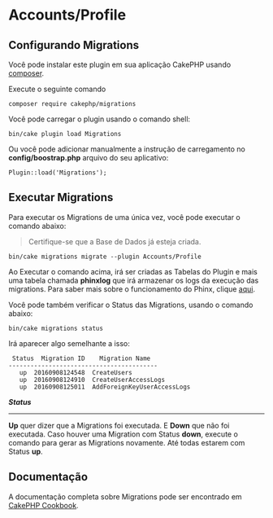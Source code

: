# Accounts/Profile

## Configurando Migrations

Você pode instalar este plugin em sua aplicação CakePHP usando [composer](https://getcomposer.org/).

Execute o seguinte comando

    composer require cakephp/migrations

Você pode carregar o plugin usando o comando shell:

    bin/cake plugin load Migrations
   
Ou você pode adicionar manualmente a instrução de carregamento no **config/boostrap.php** arquivo do seu aplicativo:

    Plugin::load('Migrations');

## Executar Migrations
Para executar os Migrations de uma única vez, você pode executar o comando abaixo:

> Certifique-se que a Base de Dados já esteja criada.


    bin/cake migrations migrate --plugin Accounts/Profile

Ao Executar o comando acima, irá ser criadas as Tabelas do Plugin e mais uma tabela chamada **phinxlog** que irá armazenar os logs da execução das migrations. Para saber mais sobre o funcionamento do Phinx, clique [aqui](http://docs.phinx.org/en/latest/).

Você pode também verificar o Status das Migrations, usando o comando abaixo:

    bin/cake migrations status


Irá aparecer algo semelhante a isso:

     Status  Migration ID    Migration Name 
    -----------------------------------------
       up  20160908124548  CreateUsers                 
       up  20160908124910  CreateUserAccessLogs        
       up  20160908125011  AddForeignKeyUserAccessLogs 

_**Status**_

___
**Up** quer dizer que a Migrations foi executada. E **Down** que não foi executada. Caso houver uma Migration com Status **down**, execute o comando para gerar as Migrations novamente. Até todas estarem com Status **up**.

## Documentação

A documentação completa sobre Migrations pode ser encontrado em [CakePHP Cookbook](http://book.cakephp.org/3.0/en/migrations.html).